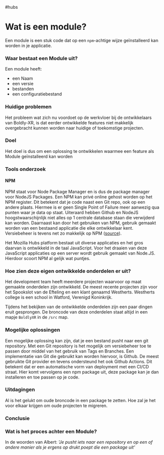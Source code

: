 #hubs 
# Wat is een module?
Een module is een stuk code dat op een `npm`-achtige wijze geïnstalleerd kan worden in je applicatie. 

### Waar bestaat een Module uit?
Een module heeft:
- een Naam
- een versie
- bestanden
- een configuratiebestand

### Huidige problemen
Het probleem wat zich nu voordoet op de werkvloer bij de ontwikkelaars van Boldly-XR, is dat eerder ontwikkelde features niet makkelijk overgebracht kunnen worden naar huidige of toekomstige projecten. 

### Doel
Het doel is dus om een oplossing te ontwikkelen waarmee een feature als Module geïnstalleerd kan worden 


### Tools onderzoek
#### NPM
NPM staat voor Node Package Manager en is dus de package manager voor NodeJS Packages. Een NPM kan privé online gehost worden op het NPM register. Dit betekent dat je code naast een Git repo, ook op een andere plaats. Hiermee is er geen Single Point of Failure meer aanwezig qua punten waar je data op staat. Uiteraard hebben Github en NodeJS hoogstwaarschijnlijk niet alles op 1 centrale database staan die verwijderd kan worden. Daarnaast kan door het gebruiken van NPM, gebruik gemaakt worden van een bestaand applicatie die elke ontwikkelaar kent. Versiebeheer is tevens net zo makkelijk op NPM ([source](https://docs.npmjs.com/creating-a-package-json-file)). 

Het Mozilla Hubs platform bestaat uit diverse applicaties en het gros daarvan is ontwikkeld in de taal JavaScript. Voor het draaien van deze JavaScript applicaties op een server wordt gebruik gemaakt van Node.JS. Hierdoor scoort NPM al gelijk wat puntjes.





### Hoe zien deze eigen ontwikkelde onderdelen er uit?
Het development team heeft meerdere projecten waarvoor op maat gemaakte onderdelen zijn ontwikkeld. De meest recente projecten zijn voor het Spookslot van de Efteling en een klant genaamd Westherts. Westherts college is een school in Watford, Verenigd Koninkrijk. 

Tijdens het bekijken van de ontwikkelde onderdelen zijn een paar dingen eruit gesprongen. De broncode van deze onderdelen staat altijd in een mapje `BoldlyXR` in de `/src` map.









### Mogelijke oplossingen
Een mogelijke oplossing kan zijn, dat je een bestand pusht naar een git repository. Met een Git repository is het mogelijk om versiebeheer toe te passen door middel van het gebruik van Tags en Branches. Een implementatie van Git die gebruikt kan worden hiervoor, is Github. De meest gebruikte Git provider en tevens ondersteund het ook Github Actions. Dit betekent dat er een automatische vorm van deployment met een CI/CD straat. Hier komt vervolgens een npm package uit, deze package kan je dan installeren en toe passen op je code.


### Uitdagingen
Al is het gelukt om oude broncode in een package te zetten. Hoe zal je het voor elkaar krijgen om oude projecten te migreren. 



### Conclusie



### Wat is het proces achter een Module?
In de woorden van Albert: *'Je pusht iets naar een repository en op een of andere manier als je ergens op drukt poept die een package uit'* 
